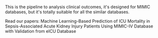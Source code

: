 This is the pipeline to analysis clinical outcomes, it's designed for MIMIC databases, but it's totally suitable for all the similar databases.

Read our papers:
Machine Learning-Based Prediction of ICU Mortality in Sepsis-Associated Acute Kidney Injury Patients Using MIMIC-IV Database with Validation from eICU Database
